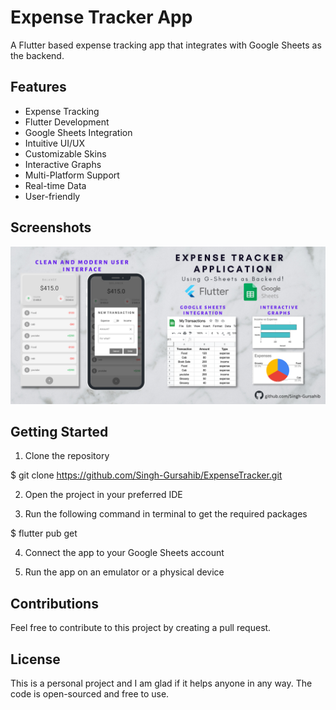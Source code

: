 # Expense Tracker App

A Flutter based expense tracking app that integrates with Google Sheets as the backend.

## Features

- Expense Tracking
- Flutter Development
- Google Sheets Integration
- Intuitive UI/UX
- Customizable Skins
- Interactive Graphs
- Multi-Platform Support
- Real-time Data
- User-friendly

## Screenshots

![Expense Tracker App Screenshots](Github-Posts.png)

## Getting Started

1. Clone the repository

$ git clone https://github.com/Singh-Gursahib/ExpenseTracker.git


2. Open the project in your preferred IDE

3. Run the following command in terminal to get the required packages

$ flutter pub get

4. Connect the app to your Google Sheets account

5. Run the app on an emulator or a physical device

## Contributions

Feel free to contribute to this project by creating a pull request.

## License

This is a personal project and I am glad if it helps anyone in any way. The code is open-sourced and free to use.
